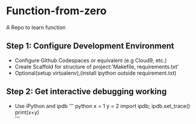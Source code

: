 # Function-from-zero
A Repo to learn function

## Step 1: Configure Development Environment

* Configure Github Codespaces or equivalent (e.g Cloud9, etc.)
* Create Scaffold for structure of project:'Makefile, requirements.txt'
* Optional(setup virtualenv),(install  ipython outside requirement.txt)

## Step 2: Get interactive debugging working
* Use iPython and ipdb
'''
python
x = 1
y = 2
import ipdb; ipdb.set_trace()
print(x+y)  
'''

